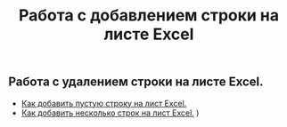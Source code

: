 ﻿---
title: Работа с добавлением строки на листе Excel
second_title: Documen
linktitle: Объявление
type: docs
url: /ru/rows/add/
keywords: Working with adding row on an Excel worksheet. How to add rows on an Excel worksheet
description: Aspose.Cells Cloud REST API поддерживает добавление строк на лист Excel. SDK поддерживает различные языки разработки, включая Android, C#, Go, Java, NodeJS, Perl, PHP, Python, Ruby и Swift.
weight: 20
kwords: Excel, Office Cloud, REST API, Электронная таблица, PDF, CSV, Json, Markdown, Работа с добавлением строк на лист Excel
---
## Работа с удалением строки на листе Excel.

- [Как добавить пустую строку на лист Excel.](/cells/ru/rows/add/row/) 
- [Как добавить несколько строк на лист Excel.](/cells/ru/rows/add/rows/) ) 
